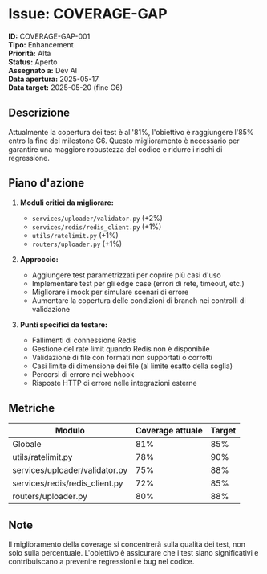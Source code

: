 # Issue: COVERAGE-GAP

**ID:** COVERAGE-GAP-001  
**Tipo:** Enhancement  
**Priorità:** Alta  
**Status:** Aperto  
**Assegnato a:** Dev AI  
**Data apertura:** 2025-05-17  
**Data target:** 2025-05-20 (fine G6)  

## Descrizione

Attualmente la copertura dei test è all'81%, l'obiettivo è raggiungere l'85% entro la fine del milestone G6. Questo miglioramento è necessario per garantire una maggiore robustezza del codice e ridurre i rischi di regressione.

## Piano d'azione

1. **Moduli critici da migliorare:**
   - `services/uploader/validator.py` (+2%)
   - `services/redis/redis_client.py` (+1%)
   - `utils/ratelimit.py` (+1%)
   - `routers/uploader.py` (+1%)

2. **Approccio:**
   - Aggiungere test parametrizzati per coprire più casi d'uso
   - Implementare test per gli edge case (errori di rete, timeout, etc.)
   - Migliorare i mock per simulare scenari di errore
   - Aumentare la copertura delle condizioni di branch nei controlli di validazione

3. **Punti specifici da testare:**
   - Fallimenti di connessione Redis
   - Gestione del rate limit quando Redis non è disponibile
   - Validazione di file con formati non supportati o corrotti
   - Casi limite di dimensione dei file (al limite esatto della soglia)
   - Percorsi di errore nei webhook
   - Risposte HTTP di errore nelle integrazioni esterne

## Metriche

| Modulo | Coverage attuale | Target |
|--------|-----------------|--------|
| Globale | 81% | 85% |
| utils/ratelimit.py | 78% | 90% |
| services/uploader/validator.py | 75% | 88% |
| services/redis/redis_client.py | 72% | 85% |
| routers/uploader.py | 80% | 88% |

## Note

Il miglioramento della coverage si concentrerà sulla qualità dei test, non solo sulla percentuale. L'obiettivo è assicurare che i test siano significativi e contribuiscano a prevenire regressioni e bug nel codice. 
